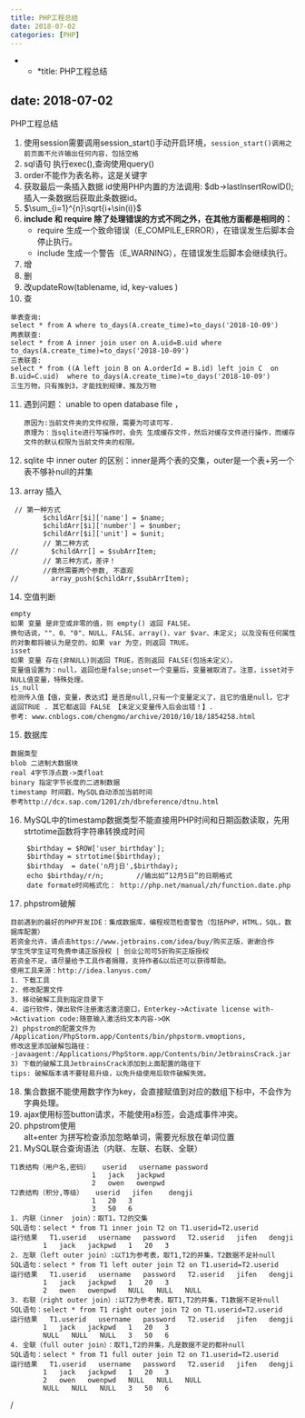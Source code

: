 ```yaml
---
title: PHP工程总结
date: 2018-07-02
categories: [PHP]
---
```

* * *title: PHP工程总结</p> 

## date: 2018-07-02

PHP工程总结

  1. 使用session需要调用session_start()手动开启环境，`session_start()调用之前页面不允许输出任何内容，包括空格`
  2. sql语句 执行exec(),查询使用query()
  3. order不能作为表名称，这是关键字
  4. 获取最后一条插入数据 id使用PHP内置的方法调用: $db->lastInsertRowID();插入一条数据后获取此条数据id。
  5. $\sum_{i=1}^{n}\sqrt{i+\sin(i)}$
  6. **include 和 require 除了处理错误的方式不同之外，在其他方面都是相同的：** 
      * require 生成一个致命错误（E\_COMPILE\_ERROR），在错误发生后脚本会停止执行。
      * include 生成一个警告（E_WARNING），在错误发生后脚本会继续执行。
  7. 增
  8. 删
  9. 改updateRow(tablename, id, key-values )
 10. 查

<pre><code class="language-mysql line-numbers">单表查询:
select * from A where to_days(A.create_time)=to_days('2018-10-09')
两表联查:
select * from A inner join user on A.uid=B.uid where to_days(A.create_time)=to_days('2018-10-09')
三表联查:
select * from ((A left join B on A.orderId = B.id) left join C  on B.uid=C.uid)  where to_days(A.create_time)=to_days('2018-10-09')
三生万物，只有推到3，才能找到规律，推及万物
</code></pre>

<ol start="11">
  <li>
    遇到问题： unable to open database file ， <pre><code class="line-numbers">原因为:当前文件夹的文件权限，需要为可读可写.
原理为：当sqlite进行写操作时，会先 生成缓存文件，然后对缓存文件进行操作，而缓存文件的默认权限为当前文件夹的权限。
</code></pre>
  </li>

  <li>
    <p>
      sqlite 中 inner outer 的区别：inner是两个表的交集，outer是一个表+另一个表不够补null的并集
    </p>
  </li>

  <li>
    array 插入
  </li>
</ol>

<pre><code class="line-numbers"> // 第一种方式
        $childArr[$i]['name'] = $name;
        $childArr[$i]['number'] = $number;
        $childArr[$i]['unit'] = $unit;
        // 第二种方式
//        $childArr[] = $subArrItem;
        // 第三种方式，差评！
        //竟然需要两个参数, 不直观
//        array_push($childArr,$subArrItem);
</code></pre>

<ol start="14">
  <li>
    空值判断
  </li>
</ol>

<pre><code class="line-numbers">empty
如果 变量 是非空或非零的值，则 empty() 返回 FALSE。
换句话说，""、0、"0"、NULL、FALSE、array()、var $var、未定义; 以及没有任何属性的对象都将被认为是空的，如果 var 为空，则返回 TRUE。
isset
如果 变量 存在(非NULL)则返回 TRUE，否则返回 FALSE(包括未定义）。
变量值设置为：null，返回也是false;unset一个变量后，变量被取消了。注意，isset对于NULL值变量，特殊处理。
is_null
检测传入值【值，变量，表达式】是否是null,只有一个变量定义了，且它的值是null，它才返回TRUE . 其它都返回 FALSE 【未定义变量传入后会出错！】.
参考: www.cnblogs.com/chengmo/archive/2010/10/18/1854258.html
</code></pre>

<ol start="15">
  <li>
    数据库
  </li>
</ol>

<pre><code class="line-numbers">数据类型
blob 二进制大数据块
real 4字节浮点数-&gt;类float
binary 指定字节长度的二进制数据
timestamp 时间戳，MySQL自动添加当前时间
参考http://dcx.sap.com/1201/zh/dbreference/dtnu.html
</code></pre>

<ol start="16">
  <li>
    MySQL中的timestamp数据类型不能直接用PHP时间和日期函数读取，先用strtotime函数将字符串转换成时间
  </li>
</ol>

<pre><code class="line-numbers">    $birthday = $ROW['user_birthday'];
    $birthday = strtotime($birthday);
    $birthday  = date('n月j日',$birthday);
    echo $birthday/r/n;        //输出如“12月5日”的日期格式
    date formate时间格式化： http://php.net/manual/zh/function.date.php
</code></pre>

<ol start="17">
  <li>
    phpstrom破解
  </li>
</ol>

<pre><code class="line-numbers">目前遇到的最好的PHP开发IDE：集成数据库，编程规范检查警告（包括PHP，HTML，SQL，数据库配置）
若资金允许，请点击https://www.jetbrains.com/idea/buy/购买正版，谢谢合作
学生凭学生证可免费申请正版授权 | 创业公司可5折购买正版授权
若资金不足，请尽量给予工具作者捐赠，支持作者&以后还可以获得帮助。
使用工具来源：http://idea.lanyus.com/
1. 下载工具
2. 修改配置文件
3. 移动破解工具到指定目录下
4. 运行软件，弹出软件注册激活激活窗口，Enterkey-&gt;Activate license with-&gt;Activation code:随意输入激活码文本内容-&gt;OK
2) phpstrom的配置文件为 /Application/PhpStorm.app/Contents/bin/phpstorm.vmoptions,
修改这里添加破解包路径：
-javaagent:/Applications/PhpStorm.app/Contents/bin/JetbrainsCrack.jar
3) 下载的破解工具JetbrainsCrack添加到上面配置的路径下
tips: 破解版本请不要轻易升级，以免升级使用后软件破解失效。
</code></pre>

<ol start="18">
  <li>
    集合数据不能使用数字作为key，会直接赋值到对应的数组下标中，不会作为字典处理。
  </li>
  <li>
    ajax使用标签button请求，不能使用a标签，会造成事件冲突。
  </li>
  <li>
    phpstrom使用<br /> alt+enter 为拼写检查添加忽略单词，需要光标放在单词位置
  </li>
  <li>
    MySQL联合查询语法（内联、左联、右联、全联）
  </li>
</ol>

<pre><code class="language-sql line-numbers">T1表结构（用户名,密码）   userid   username password
                    1   jack   jackpwd
                    2   owen   owenpwd
T2表结构（积分,等级）   userid   jifen    dengji
                    1   20   3
                    3   50   6
1. 内联（inner  join）：取T1，T2的交集
SQL语句：select * from T1 inner join T2 on T1.userid=T2.userid
运行结果   T1.userid   username   password   T2.userid   jifen   dengji
        1   jack   jackpwd   1   20   3
2. 左联（left outer join）:以T1为参考表，取T1,T2的并集，T2数据不足补null
SQL语句：select * from T1 left outer join T2 on T1.userid=T2.userid
运行结果   T1.userid   username   password   T2.userid   jifen   dengji
        1   jack   jackpwd   1   20   3
        2   owen   owenpwd   NULL   NULL   NULL
3. 右联（right outer join）:以T2为参考表，取T1,T2的并集，T1数据不足补null
SQL语句：select * from T1 right outer join T2 on T1.userid=T2.userid
运行结果   T1.userid   username   password   T2.userid   jifen   dengji
        1   jack   jackpwd   1   20   3
        NULL   NULL   NULL   3   50   6
4. 全联（full outer join）：取T1,T2的并集，凡是数据不足的都补null
SQL语句：select * from T1 full outer join T2 on T1.userid=T2.userid
运行结果   T1.userid   username   password   T2.userid   jifen   dengji
        1   jack   jackpwd   1   20   3
        2   owen   owenpwd   NULL   NULL   NULL
        NULL   NULL   NULL   3   50   6
</code></pre>/
